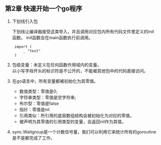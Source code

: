 ## 第2章 快速开始一个go程序


1. 下划线引入包

	下划线让编译器接受这类导入，并且调用对应包内所有代码文件里定义的init函数。
	init函数会在main函数执行前调用。

	    import (
	    	_ "test"
	    )
 
2. 包级变量：未定义在任何函数作用域内的变量。  
以小写字母开头的标识符是不公开的，不能被其他包中的代码直接访问。
3. 在go语言中，所有变量都被初始化为其零值。  
	- 数值类型：零值是0;
	- 字符串类型：零值是空字符串;
	- 布尔型：零值是false
	- 指针：零值是nil
	- 引用类似：所引用的底层数组结构会被初始化为对应的零值。
	- 被声明为其零值的引用类型的变量，会返回nil作为其值。
	

4. sync.Waitgroup是一个计数信号量，我们可以利用它来统计所有的goroutine是不是都完成了工作。
	
